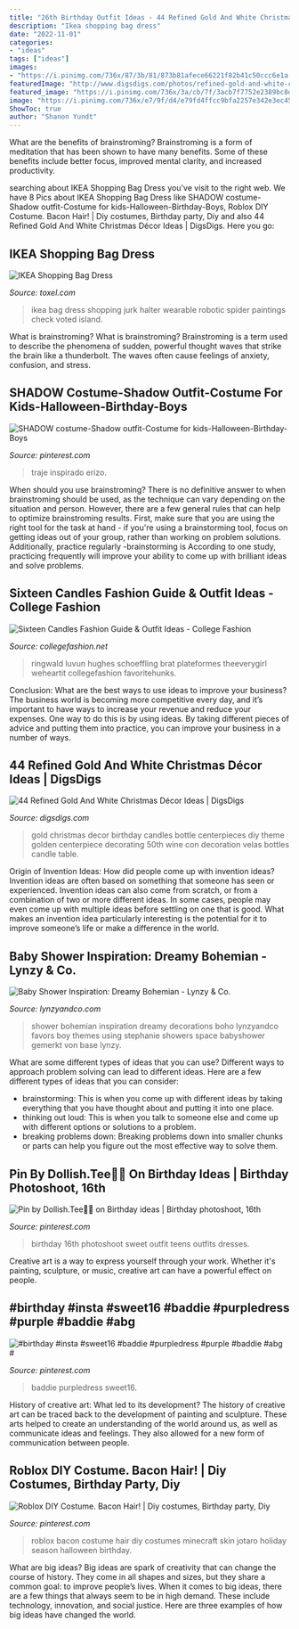 ```yaml
---
title: "26th Birthday Outfit Ideas - 44 Refined Gold And White Christmas Décor Ideas"
description: "Ikea shopping bag dress"
date: "2022-11-01"
categories:
- "ideas"
tags: ["ideas"]
images:
- "https://i.pinimg.com/736x/87/3b/81/873b81afece66221f82b41c50ccc6e1a.jpg"
featuredImage: "http://www.digsdigs.com/photos/refined-gold-and-white-christmas-decor-ideas-28.jpg"
featured_image: "https://i.pinimg.com/736x/3a/cb/7f/3acb7f7752e2389bc8d481700faa3ef8.jpg"
image: "https://i.pinimg.com/736x/e7/9f/d4/e79fd4ffcc9bfa2257e342e3ec45cb12.jpg"
ShowToc: true
author: "Shanon Yundt"
---
```



What are the benefits of brainstroming?
Brainstroming is a form of meditation that has been shown to have many benefits. Some of these benefits include better focus, improved mental clarity, and increased productivity.

	

		
searching about IKEA Shopping Bag Dress you've visit to the right web. We have 8 Pics about IKEA Shopping Bag Dress like SHADOW costume-Shadow outfit-Costume for kids-Halloween-Birthday-Boys, Roblox DIY Costume. Bacon Hair! | Diy costumes, Birthday party, Diy and also 44 Refined Gold And White Christmas Décor Ideas | DigsDigs. Here you go:
		
    
## IKEA Shopping Bag Dress

<img loading=lazy src="http://www.toxel.com/wp-content/uploads/2015/08/ikeabagdress06.jpg" onerror="this.onerror=null;this.src='https://tse2.mm.bing.net/th?id=OIP.MF4fEZiEb6GMaKTWJ-M98wHaLY&amp;pid=15.1';" alt="IKEA Shopping Bag Dress">

_Source: toxel.com_

>ikea bag dress shopping jurk halter wearable robotic spider paintings check voted island. 

	

What is brainstroming?
What is brainstroming? Brainstroming is a term used to describe the phenomena of sudden, powerful thought waves that strike the brain like a thunderbolt. The waves often cause feelings of anxiety, confusion, and stress.

    
## SHADOW Costume-Shadow Outfit-Costume For Kids-Halloween-Birthday-Boys

<img loading=lazy src="https://i.pinimg.com/736x/3a/cb/7f/3acb7f7752e2389bc8d481700faa3ef8.jpg" onerror="this.onerror=null;this.src='https://tse4.mm.bing.net/th?id=OIP.kpa79cyresZBMj-sVDKdQQHaLJ&amp;pid=15.1';" alt="SHADOW costume-Shadow outfit-Costume for kids-Halloween-Birthday-Boys">

_Source: pinterest.com_

>traje inspirado erizo. 

	

When should you use brainstroming?
There is no definitive answer to when brainstroming should be used, as the technique can vary depending on the situation and person. However, there are a few general rules that can help to optimize brainstroming results. First, make sure that you are using the right tool for the task at hand - if you're using a brainstorming tool, focus on getting ideas out of your group, rather than working on problem solutions. Additionally, practice regularly -brainstorming is According to one study, practicing frequently will improve your ability to come up with brilliant ideas and solve problems.

    
## Sixteen Candles Fashion Guide &amp; Outfit Ideas - College Fashion

<img loading=lazy src="https://www.collegefashion.net/wp-content/uploads/2019/11/sixteen-candles.jpg" onerror="this.onerror=null;this.src='https://tse3.mm.bing.net/th?id=OIP.agnZcvmG3jKlGhpdJCeM5gAAAA&amp;pid=15.1';" alt="Sixteen Candles Fashion Guide &amp; Outfit Ideas - College Fashion">

_Source: collegefashion.net_

>ringwald luvun hughes schoeffling brat plateformes theeverygirl weheartit collegefashion favoritehunks. 

	

Conclusion: What are the best ways to use ideas to improve your business?
The business world is becoming more competitive every day, and it’s important to have ways to increase your revenue and reduce your expenses. One way to do this is by using ideas. By taking different pieces of advice and putting them into practice, you can improve your business in a number of ways.

    
## 44 Refined Gold And White Christmas Décor Ideas | DigsDigs

<img loading=lazy src="http://www.digsdigs.com/photos/refined-gold-and-white-christmas-decor-ideas-28.jpg" onerror="this.onerror=null;this.src='https://tse1.mm.bing.net/th?id=OIP.TGjA7hAch1LiAmPF77A5FwHaLI&amp;pid=15.1';" alt="44 Refined Gold And White Christmas Décor Ideas | DigsDigs">

_Source: digsdigs.com_

>gold christmas decor birthday candles bottle centerpieces diy theme golden centerpiece decorating 50th wine con decoration velas bottles candle table. 

	

Origin of Invention Ideas: How did people come up with invention ideas?
Invention ideas are often based on something that someone has seen or experienced. Invention ideas can also come from scratch, or from a combination of two or more different ideas. In some cases, people may even come up with multiple ideas before settling on one that is good. What makes an invention idea particularly interesting is the potential for it to improve someone’s life or make a difference in the world.

    
## Baby Shower Inspiration: Dreamy Bohemian - Lynzy &amp; Co.

<img loading=lazy src="https://www.lynzyandco.com/wp-content/uploads/2017/09/7L8B9532.jpg" onerror="this.onerror=null;this.src='https://tse4.mm.bing.net/th?id=OIP.Xa6OOctfOieNvrtE-KLawQHaLH&amp;pid=15.1';" alt="Baby Shower Inspiration: Dreamy Bohemian - Lynzy &amp; Co.">

_Source: lynzyandco.com_

>shower bohemian inspiration dreamy decorations boho lynzyandco favors boy themes using stephanie showers space babyshower gemerkt von base lynzy. 

	

What are some different types of ideas that you can use?
Different ways to approach problem solving can lead to different ideas. Here are a few different types of ideas that you can consider: 
- brainstorming: This is when you come up with different ideas by taking everything that you have thought about and putting it into one place. 
- thinking out loud: This is when you talk to someone else and come up with different options or solutions to a problem. 
- breaking problems down: Breaking problems down into smaller chunks or parts can help you figure out the most effective way to solve them.

    
## Pin By Dollish.Tee🦋🌺 On Birthday Ideas | Birthday Photoshoot, 16th

<img loading=lazy src="https://i.pinimg.com/736x/e7/9f/d4/e79fd4ffcc9bfa2257e342e3ec45cb12.jpg" onerror="this.onerror=null;this.src='https://tse1.mm.bing.net/th?id=OIP.9GFX5hVNFp97lANxU5JoMwHaLc&amp;pid=15.1';" alt="Pin by Dollish.Tee🦋🌺 on Birthday ideas | Birthday photoshoot, 16th">

_Source: pinterest.com_

>birthday 16th photoshoot sweet outfit teens outfits dresses. 

	

Creative art is a way to express yourself through your work. Whether it's painting, sculpture, or music, creative art can have a powerful effect on people.

    
## #birthday #insta #sweet16 #baddie #purpledress #purple #baddie #abg #

<img loading=lazy src="https://i.pinimg.com/736x/87/3b/81/873b81afece66221f82b41c50ccc6e1a.jpg" onerror="this.onerror=null;this.src='https://tse3.mm.bing.net/th?id=OIP.B6D7njCPIMVchmj10hzQvgHaJ3&amp;pid=15.1';" alt="#birthday #insta #sweet16 #baddie #purpledress #purple #baddie #abg #">

_Source: pinterest.com_

>baddie purpledress sweet16. 

	

History of creative art: What led to its development?
The history of creative art can be traced back to the development of painting and sculpture. These arts helped to create an understanding of the world around us, as well as communicate ideas and feelings. They also allowed for a new form of communication between people.

    
## Roblox DIY Costume. Bacon Hair! | Diy Costumes, Birthday Party, Diy

<img loading=lazy src="https://i.pinimg.com/736x/50/1e/ac/501eac0bd94e38d8bfa580bdc5ca18c5.jpg" onerror="this.onerror=null;this.src='https://tse1.mm.bing.net/th?id=OIP.vS5Gre6INGEyrDfueaXEfwHaJ3&amp;pid=15.1';" alt="Roblox DIY Costume. Bacon Hair! | Diy costumes, Birthday party, Diy">

_Source: pinterest.com_

>roblox bacon costume hair diy costumes minecraft skin jotaro holiday season halloween birthday. 

	

What are big ideas?
Big ideas are spark of creativity that can change the course of history. They come in all shapes and sizes, but they share a common goal: to improve people’s lives. When it comes to big ideas, there are a few things that always seem to be in high demand. These include technology, innovation, and social justice. Here are three examples of how big ideas have changed the world.

